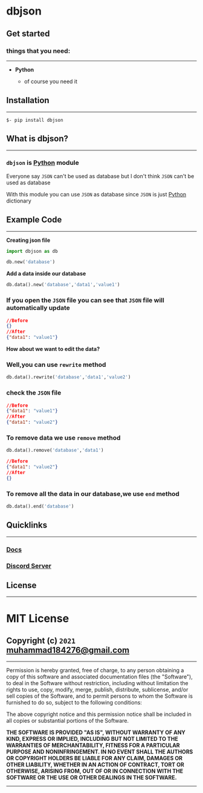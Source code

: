 # **dbjson**
## **Get started**
### **things that you need:**
****
* **Python**

  - of course you need it

## **Installation**
****
```
$- pip install dbjson
```

## **What is dbjson?**
****
### `dbjson` is [Python](https://www.python.org/) module

Everyone say `JSON` can't be used as database but I don't think `JSON` can't be used as database

With this module you can use `JSON` as database since `JSON` is just [Python](https://www.python.org/) dictionary

## **Example Code**
****
**Creating json file**
```py
import dbjson as db

db.new('database')
```
**Add a data inside our database**
```py
db.data().new('database','data1','value1')
```
### If you open the `JSON` file you can see that `JSON` file will automatically update
```json
//Before
{}
//After
{"data1": "value1"}
```
**How about we want to edit the data?**
### Well,you can use `rewrite` method
```py
db.data().rewrite('database','data1','value2')
```
### check the `JSON` file
```json
//Before
{"data1": "value1"}
//After
{"data1": "value2"}
```
### To remove data we use `remove` method
```py
db.data().remove('database','data1')
```
```json
//Before
{"data1": "value2"}
//After
{}
```
### To remove all the data in our database,we use `end` method
```py
db.data().end('database')
```
## **Quicklinks**
****
### [**Docs**](www.working.on.it.com)
### [**Discord Server**](https://discord.gg/h3SWAaHa22)

## **License**
****
# MIT License

## Copyright (c) `2021` <muhammad184276@gmail.com>
****
Permission is hereby granted, free of charge, to any person obtaining a copy
of this software and associated documentation files (the "Software"), to deal
in the Software without restriction, including without limitation the rights
to use, copy, modify, merge, publish, distribute, sublicense, and/or sell
copies of the Software, and to permit persons to whom the Software is
furnished to do so, subject to the following conditions:

The above copyright notice and this permission notice shall be included in all
copies or substantial portions of the Software.

**THE SOFTWARE IS PROVIDED "AS IS", WITHOUT WARRANTY OF ANY KIND, EXPRESS OR
IMPLIED, INCLUDING BUT NOT LIMITED TO THE WARRANTIES OF MERCHANTABILITY,
FITNESS FOR A PARTICULAR PURPOSE AND NONINFRINGEMENT. IN NO EVENT SHALL THE
AUTHORS OR COPYRIGHT HOLDERS BE LIABLE FOR ANY CLAIM, DAMAGES OR OTHER
LIABILITY, WHETHER IN AN ACTION OF CONTRACT, TORT OR OTHERWISE, ARISING FROM,
OUT OF OR IN CONNECTION WITH THE SOFTWARE OR THE USE OR OTHER DEALINGS IN THE
SOFTWARE.**
****